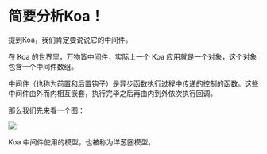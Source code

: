 # 简要分析Koa！

提到Koa，我们肯定要说说它的中间件。

在 Koa 的世界里，万物皆中间件，实际上一个 Koa 应用就是一个对象，这个对象包含一个中间件数组。

中间件（也称为前置和后置钩子）是异步函数执行过程中传递的控制的函数。这些中间件由外而内相互嵌套，执行完毕之后再由内到外依次执行回调。

那么我们先来看一个图：

![](http://ozar6ogjb.bkt.clouddn.com/koa洋葱.png)

Koa 中间件使用的模型，也被称为洋葱圈模型。



